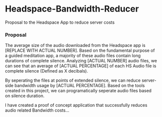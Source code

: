 # Headspace-Bandwidth-Reducer
Proposal to the Headspace App to reduce server costs

### Proposal

The average size of the audio downloaded from the Headspace app is [REPLACE WITH ACTUAL NUMBER].  Based on the fundamental purpose of a guided meditation app, a majority of these audio files contain long durations of complete silence.  Analyzing [ACTUAL NUMBER] audio files, we can see that an average of [ACTUAL PERCENTAGE] of each HS Audio file is complete silence (Defined as X decibals).

By seperating the files at points of extended silence, we can reduce server-side bandwidth usage by [ACTUAL PERCENTAGE].  Based on the tools created in this project, we can programatically seperate audio files based on silence duration.

I have created a proof of concept application that successfully reduces audio related Bandwidth costs...
